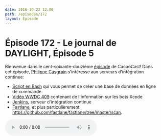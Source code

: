 ```yaml
---
date: 2016-10-23 12:00
path: /episodes/172
layout: Episode
---
```

# Épisode 172 - Le journal de DAYLIGHT, Épisode 5
<p>Bienvenue dans le cent-soixante-douzième <a href="https://cacaocast.com/media/cacaocast_172_daylight_05.mp3">épisode</a> de CacaoCast! Dans cet épisode, <a href="http://www.twitter.com/philippec">Philippe Casgrain</a> s'intéresse aux serveurs d'intégration continue:</p><ul><li><a href="https://bitbucket.org/snippets/philippec/Rg5ML">Script en Bash</a> qui vous permet de créer une base de données en ligne de commande<br/></li><li><a href="https://developer.apple.com/videos/play/wwdc2016/409/">Vidéo WWDC 409</a> contenant de l'information sur les bots Xcode<br/></li><li><a href="https://jenkins.io">Jenkins</a>, serveur d'intégration continue<br/></li><li><a href="https://fastlane.tools">Fastlane</a>, et plus particulièrement <a href="https://github.com/fastlane/fastlane/tree/master/scan">https://github.com/fastlane/fastlane/tree/master/scan</a>.</li></ul>
<p><audio controls><source src="https://cacaocast.com/media/cacaocast_172_daylight_05.mp3" type="audio/mpeg"><source src="https://cacaocast.com/media/cacaocast_172_daylight_05.mp3" type="audio/mp4">Votre navigateur ne supporte pas l'élément audio / Your browser does not support the audio element.</audio></p>
